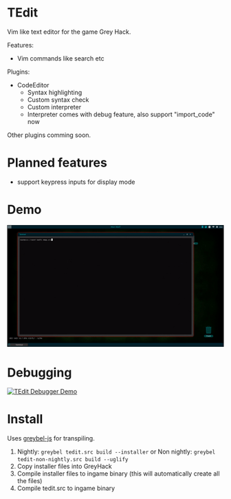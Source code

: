 # TEdit

Vim like text editor for the game Grey Hack.

Features:
- Vim commands like search etc

Plugins:
- CodeEditor
	- Syntax highlighting
	- Custom syntax check
	- Custom interpreter
	- Interpreter comes with debug feature, also support "import_code" now

Other plugins comming soon.

# Planned features

- support keypress inputs for display mode

# Demo

[![TEdit Demo](/assets/demo.gif?raw=true)](https://www.youtube.com/watch?v=waPEtJLboRw)

# Debugging

[![TEdit Debugger Demo](/assets/demo-debugger.gif?raw=true)](https://www.youtube.com/watch?v=1187OzHwpMM)

# Install

Uses [greybel-js](https://github.com/ayecue/greybel-js) for transpiling.

1. Nightly: `greybel tedit.src build --installer` or Non nightly: `greybel tedit-non-nightly.src build --uglify`
2. Copy installer files into GreyHack
3. Compile installer files to ingame binary (this will automatically create all the files)
4. Compile tedit.src to ingame binary
